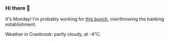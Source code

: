 ### Hi there :wave:

It's Monday! I'm probably working for [this bunch](https://github.com/kohofinancial), overthrowing the banking establishment.

Weather in Cranbrook: partly cloudy, at -4°C.
